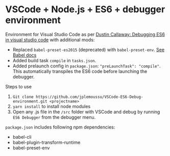 # VSCode + Node.js + ES6 + debugger environment

Environment for Visual Studio Code as per [Dustin Callaway: Debugging ES6 in visual studio code](https://medium.com/@drcallaway/debugging-es6-in-visual-studio-code-4444db797954) with additional mods:
* Replaced `babel-preset-es2015` (deprecated) with `babel-preset-env`. [See Babel docs](https://babeljs.io/docs/en/env/)
* Added build task `compile` in `tasks.json`.
* Added prelaunch config in `package.json`:  `"preLaunchTask": "compile"`. This automatically transpiles the ES6 code before launching the debugger.

Steps to use
1. `Git clone https://github.com/jplemoussu/VSCode-ES6-Debug-environment.git <projectname>`
2. `yarn install` to install node modules
3. Open any .js file in the `/src` folder with VSCode and debug by running `ES6 Debugger` from the debugger menu.

`package.json` includes following npm dependencies:
* babel-cli
* babel-plugin-transform-runtime
* babel-preset-env

